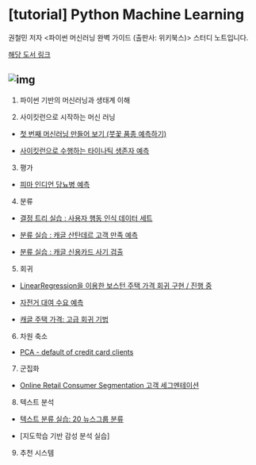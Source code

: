 # [tutorial] Python Machine Learning

권철민 저자 <파이썬 머신러닝 완벽 가이드 (출판사: 위키북스)> 스터디 노트입니다.

[해당 도서 링크](http://www.yes24.com/Product/Goods/69752484)

![img](http://image.yes24.com/goods/69752484/800x0)
---

01. 파이썬 기반의 머신러닝과 생태계 이해 

02. 사이킷런으로 시작하는 머신 러닝

- [첫 번째 머신러닝 만들어 보기 (붓꽃 품종 예측하기)](https://github.com/ameliachoi/tutorial-python-machine-learning/blob/master/python_ml_02_iris.ipynb)

- [사이킷런으로 수행하는 타이나틱 생존자 예측](https://www.kaggle.com/jinameliachoi/tutorial-titanic-with-scikit-learn)

03. 평가

- [피마 인디언 당뇨병 예측](https://www.kaggle.com/jinameliachoi/tutorial-pima-indians-diabetes)

04. 분류

- [결정 트리 실습 : 사용자 행동 인식 데이터 세트](https://www.kaggle.com/jinameliachoi/tutorial-human-activity-recognition-smartphone)

- [분류 실습 : 캐글 산탄데르 고객 만족 예측](https://www.kaggle.com/jinameliachoi/tutorial-santander-customer-satisfaction)

- [분류 실습 : 캐글 신용카드 사기 검출](https://www.kaggle.com/jinameliachoi/tutorial-credit-card-fraud-detection)

05. 회귀

- [LinearRegression을 이용한 보스턴 주택 가격 회귀 구현 / 진행 중]()

- [자전거 대여 수요 예측](https://www.kaggle.com/jinameliachoi/tutorial-bike-sharing-demand-regression)

- [캐글 주택 가격: 고급 회귀 기법](https://www.kaggle.com/jinameliachoi/tutorial-house-prices-advanced-regression)

06. 차원 축소

- [PCA - default of credit card clients](https://www.kaggle.com/jinameliachoi/tutorial-pca-default-of-credit-card-clients)

07. 군집화

- [Online Retail Consumer Segmentation 고객 세그멘테이션](https://www.kaggle.com/jinameliachoi/tutorial-online-retail-consumer-segmentation)

08. 텍스트 분석 

- [텍스트 분류 실습: 20 뉴스그룹 분류](https://github.com/ameliachoi/tutorial-python-machine-learning/blob/master/python_ml_08_20newsgroups.ipynb)

- [지도학습 기반 감성 분석 실습]

09. 추천 시스템
